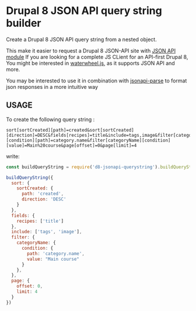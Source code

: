# Drupal 8 JSON API query string builder

Create a Drupal 8 JSON API query string from a nested object.

This make it easier to request a Drupal 8 JSON-API site with [JSON API module](https://www.drupal.org/project/jsonapi)
If you are looking for a complete JS CLient for an API-first Drupal 8, You might be interested in [waterwheel.js](https://www.npmjs.com/package/waterwheel), as it supports JSON API and more.

You may be interested to use it in combination with [jsonapi-parse](https://www.npmjs.com/package/jsonapi-parse) to format json responses
in a more intuitive way

## USAGE

To create the following query string :

```
sort[sortCreated][path]=created&sort[sortCreated][direction]=DESC&fields[recipes]=title&include=tags,image&filter[categoryName][condition][path]=category.name&filter[categoryName][condition][value]=Main%20course&page[offset]=0&page[limit]=4
```

write: 

```javascript
const buildQueryString = require('d8-jsonapi-querystring').buildQueryString

buildQueryString({
  sort: {
    sortCreated: {
      path: 'created',
      direction: 'DESC'
    }
  },
  fields: {
    recipes: ['title']
  },
  include: ['tags', 'image'],
  filter: {
    categoryName: {
      condition: {
        path: 'category.name',
        value: "Main course"
      }
    },
  },
  page: {
    offset: 0,
    limit: 4
  }
})
```
